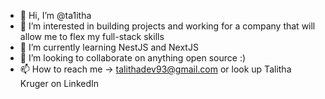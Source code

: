 - 👋 Hi, I’m @ta1itha
- 👀 I’m interested in building projects and working for a company that will allow me to flex my full-stack skills
- 🌱 I’m currently learning NestJS and NextJS
- 💞️ I’m looking to collaborate on anything open source :)
- 📫 How to reach me -> talithadev93@gmail.com or look up Talitha Kruger on LinkedIn

<!---
ta1itha/ta1itha is a ✨ special ✨ repository because its `README.md` (this file) appears on your GitHub profile.
You can click the Preview link to take a look at your changes.
--->
